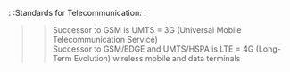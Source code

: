 : :Standards for Telecommunication: :  

>>Successor to GSM is UMTS = 3G (Universal Mobile Telecommunication Service)  
Successor to GSM/EDGE and UMTS/HSPA is LTE = 4G (Long-Term Evolution) wireless mobile and data terminals
